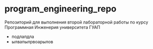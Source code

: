 # program_engineering_repo
Репозиторий для выполнения второй лабораторной работы по курсу Программная Инженерия университета ГУАП 
* подлапдла
* ылвапылрвоарылов
